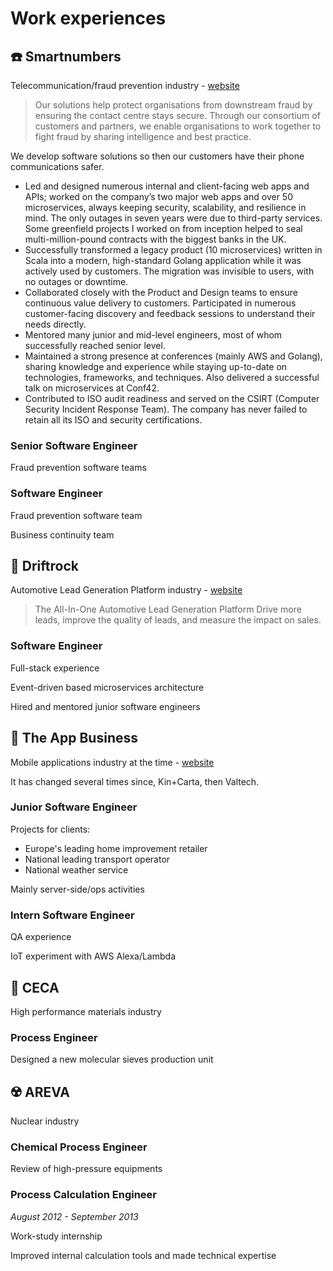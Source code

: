 # Work experiences

## ☎️ Smartnumbers

<Badge type="tip" vertical="bottom" text="AWS"/>
<Badge type="tip" vertical="bottom" text="Golang"/>
<Badge type="tip" vertical="bottom" text="Typescript"/>
<Badge type="tip" vertical="bottom" text="Scala"/>

Telecommunication/fraud prevention industry - [website](https://smartnumbers.com/about-us/)

> Our solutions help protect organisations from downstream fraud by ensuring the contact centre stays secure. Through our consortium of customers and partners, we enable organisations to work together to fight fraud by sharing intelligence and best practice.

We develop software solutions so then our customers have their phone communications safer.

- Led and designed numerous internal and client-facing web apps and APIs; worked on the company’s two major web apps and over 50 microservices, always keeping security, scalability, and resilience in mind. The only outages in seven years were due to third-party services. Some greenfield projects I worked on from inception helped to seal multi-million-pound contracts with the biggest banks in the UK.
- Successfully transformed a legacy product (10 microservices) written in Scala into a modern, high-standard Golang application while it was actively used by customers. The migration was invisible to users, with no outages or downtime.
- Collaborated closely with the Product and Design teams to ensure continuous value delivery to customers. Participated in numerous customer-facing discovery and feedback sessions to understand their needs directly.
- Mentored many junior and mid-level engineers, most of whom successfully reached senior level.
- Maintained a strong presence at conferences (mainly AWS and Golang), sharing knowledge and experience while staying up-to-date on technologies, frameworks, and techniques. Also delivered a successful talk on microservices at Conf42.
- Contributed to ISO audit readiness and served on the CSIRT (Computer Security Incident Response Team). The company has never failed to retain all its ISO and security certifications.

### Senior Software Engineer

<ExperienceMeta start="01/2020" end="Present" location="London" />

Fraud prevention software teams

### Software Engineer

<ExperienceMeta start="01/2019" end="01/2020" location="London" />

Fraud prevention software team

Business continuity team

## 🚗 Driftrock

<Badge type="tip" vertical="bottom" text="GCP"/>
<Badge type="tip" vertical="bottom" text="Kubernetes"/>
<Badge type="tip" vertical="bottom" text="Elixir"/>
<Badge type="tip" vertical="bottom" text="Ruby"/>

Automotive Lead Generation Platform industry - [website](https://www.driftrock.com/)

> The All-In-One Automotive Lead Generation Platform
Drive more leads, improve the quality of leads, and measure the impact on sales.

### Software Engineer

<ExperienceMeta start="11/2017" end="12/2018" location="London" />

Full-stack experience

Event-driven based microservices architecture

Hired and mentored junior software engineers

## 📱 The App Business

<Badge type="tip" vertical="bottom" text="Ruby"/>
<Badge type="tip" vertical="bottom" text="C#"/>
<Badge type="tip" vertical="bottom" text="Java"/>

Mobile applications industry at the time - [website](https://www.valtech.com/)

It has changed several times since, Kin+Carta, then Valtech. 

### Junior Software Engineer

<ExperienceMeta start="09/2016" end="11/2017" location="London" />

Projects for clients:

- Europe's leading home improvement retailer
- National leading transport operator
- National weather service

Mainly server-side/ops activities

### Intern Software Engineer

<ExperienceMeta start="06/2016" end="09/2016" location="London" />

QA experience

IoT experiment with AWS Alexa/Lambda

## 🧪 CECA

High performance materials industry

### Process Engineer

<ExperienceMeta start="02/2014" end="03/2016" location="Paris" />

Designed a new molecular sieves production unit

## ☢️ AREVA

Nuclear industry

### Chemical Process Engineer

<ExperienceMeta start="12/2013" end="01/2014" location="Paris" />

Review of high-pressure equipments

### Process Calculation Engineer

*August 2012 - September 2013*
<ExperienceMeta start="08/2012" end="09/2013" location="Bagnols-sur-Cèze" />

Work-study internship

Improved internal calculation tools and made technical expertise